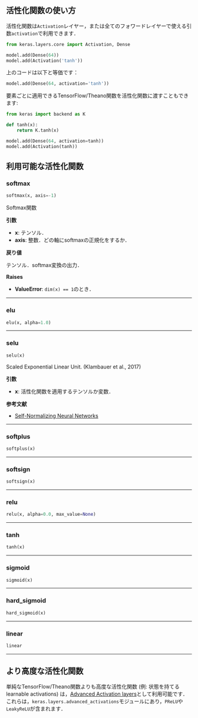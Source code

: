 ## 活性化関数の使い方

活性化関数は`Activation`レイヤー，または全てのフォワードレイヤーで使える引数`activation`で利用できます．

```python
from keras.layers.core import Activation, Dense

model.add(Dense(64))
model.add(Activation('tanh'))
```

上のコードは以下と等価です：

```python
model.add(Dense(64, activation='tanh'))
```

要素ごとに適用できるTensorFlow/Theano関数を活性化関数に渡すこともできます:

```python
from keras import backend as K

def tanh(x):
    return K.tanh(x)

model.add(Dense(64, activation=tanh))
model.add(Activation(tanh))
```

## 利用可能な活性化関数

### softmax

```python
softmax(x, axis=-1)
```

Softmax関数

__引数__

- __x__: テンソル．
- __axis__: 整数．どの軸にsoftmaxの正規化をするか．

__戻り値__

テンソル．softmax変換の出力．

__Raises__

- __ValueError__: `dim(x) == 1`のとき．

---

### elu

```python
elu(x, alpha=1.0)
```

---

### selu

```python
selu(x)
```

Scaled Exponential Linear Unit. (Klambauer et al., 2017)

__引数__

- __x__: 活性化関数を適用するテンソルか変数．

__参考文献__

- [Self-Normalizing Neural Networks](https://arxiv.org/abs/1706.02515)

---

### softplus

```python
softplus(x)
```

---

### softsign

```python
softsign(x)
```

---

### relu

```python
relu(x, alpha=0.0, max_value=None)
```

---

### tanh

```python
tanh(x)
```

---

### sigmoid

```python
sigmoid(x)
```

---

### hard_sigmoid

```python
hard_sigmoid(x)
```

---
### linear

```python
linear
```

---

## より高度な活性化関数

単純なTensorFlow/Theano関数よりも高度な活性化関数 (例: 状態を持てるlearnable activations) は，[Advanced Activation layers](layers/advanced-activations.md)として利用可能です．
これらは，`keras.layers.advanced_activations`モジュールにあり，`PReLU`や`LeakyReLU`が含まれます．
